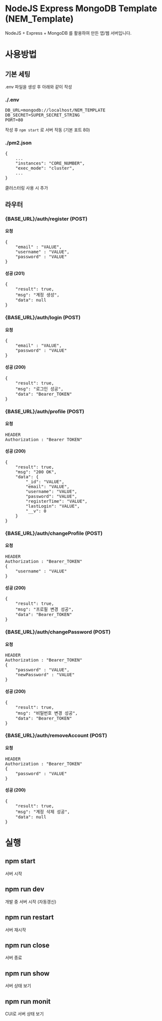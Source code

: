 NodeJS Express MongoDB Template (NEM_Template)
======
NodeJS + Express + MongoDB 를 활용하여 만든 앱/웹 서버입니다.


사용방법
======

기본 세팅
------
.env 파일을 생성 후 아래와 같이 작성
### ./.env
<pre>
DB_URL=mongodb://localhost/NEM_TEMPLATE
DB_SECRET=SUPER_SECRET_STRING
PORT=80
</pre>
작성 후 <code>npm start</code> 로 서버 작동 (기본 포트 80)

### ./pm2.json
<pre>
{
    ...
    "instances": "CORE_NUMBER",
    "exec_mode": "cluster",
    ...
}
</pre>
클러스터링 사용 시 추가

라우터
------
### {BASE_URL}/auth/register (POST)
#### 요청
<pre>
{
    "email" : "VALUE",
    "username" : "VALUE",
    "password" : "VALUE"
}
</pre>
#### 성공 (201)
<pre>
{
    "result": true,
    "msg": "계정 생성",
    "data": null
}
</pre>


### {BASE_URL}/auth/login (POST)
#### 요청
<pre>
{
    "email" : "VALUE",
    "password" : "VALUE"
}
</pre>
#### 성공 (200)
<pre>
{
    "result": true,
    "msg": "로그인 성공",
    "data": "Bearer_TOKEN"
}
</pre>


### {BASE_URL}/auth/profile (POST)
#### 요청
<pre>
HEADER
Authorization : "Bearer_TOKEN"
</pre>
#### 성공 (200)
<pre>
{
    "result": true,
    "msg": "200 OK",
    "data": {
        "_id": "VALUE",
        "email": "VALUE",
        "username": "VALUE",
        "password": "VALUE",
        "registerTime": "VALUE",
        "lastLogin": "VALUE",
        "__v": 0
    }
}
</pre>


### {BASE_URL}/auth/changeProfile (POST)
#### 요청
<pre>
HEADER
Authorization : "Bearer_TOKEN"
{
    "username" : "VALUE"
}
</pre>
#### 성공 (200)
<pre>
{
    "result": true,
    "msg": "프로필 변경 성공",
    "data": "Bearer_TOKEN"
}
</pre>


### {BASE_URL}/auth/changePassword (POST)
#### 요청
<pre>
HEADER
Authorization : "Bearer_TOKEN"
{
    "password" : "VALUE",
    "newPassword" : "VALUE"
}
</pre>
#### 성공 (200)
<pre>
{
    "result": true,
    "msg": "비밀번호 변경 성공",
    "data": "Bearer_TOKEN"
}
</pre>


### {BASE_URL}/auth/removeAccount (POST)
#### 요청
<pre>
HEADER
Authorization : "Bearer_TOKEN"
{
    "password" : "VALUE"
}
</pre>
#### 성공 (200)
<pre>
{
    "result": true,
    "msg": "계정 삭제 성공",
    "data": null
}
</pre>

실행
======
## npm start
서버 시작

## npm run dev
개발 중 서버 시작 (자동갱신)

## npm run restart
서버 재시작

## npm run close
서버 종료

## npm run show
서버 상태 보기

## npm run monit
CUI로 서버 상태 보기